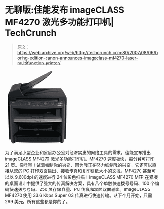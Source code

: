 # 无聊版:佳能发布 imageCLASS MF4270 激光多功能打印机| TechCrunch

> 原文：<https://web.archive.org/web/http://techcrunch.com:80/2007/08/06/boring-edition-canon-announces-imageclass-mf4270-laser-multifunction-printer/>

![20070806_hires_mf4270.jpg](img/84a02eef8fd4d00b9c2ed0690a56dfc4.png)

为了满足小型企业和家庭办公室对经济实惠的网络工具的需求，佳能宣布推出 imageCLASS MF4270 激光多功能打印机。MF4270 速度极快，每分钟可打印 21 页。像哇哦！试着抑制你的兴奋，因为我正在努力抑制我的兴奋。它还可以直接从您的 PC 打印双面输出、接收传真和复印信纸大小的文档。MF4270 甚至可以以 9,600dpi 的速度进行 24 位彩色扫描！imageCLASS MF4270 MFP 在紧凑的桌面设计中提供了强大的传真解决方案，具有八个单触快速拨号号码、100 个编码快速拨号号码、256 页存储容量、PC 传真和双面双面输出。imageCLASS MF4270 使用 33.6 Kbps Super G3 传真进行快速传输。从下个月开始，只需 299 美元，所有这些都是你的了。